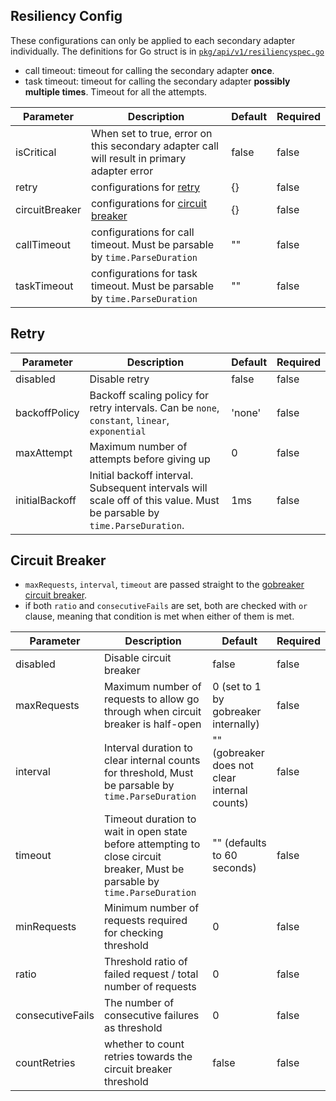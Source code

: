 ## Resiliency Config
These configurations can only be applied to each secondary adapter individually.
The definitions for Go struct is in [`pkg/api/v1/resiliencyspec.go`](../../../pkg/api/v1/resiliencyspec.go)

- call timeout: timeout for calling the secondary adapter **once**.
- task timeout: timeout for calling the secondary adapter **possibly multiple times**. Timeout for all the attempts.

| Parameter     | Description                                   | Default     | Required    |
|---------------|-----------------------------------------------|-------------|-------------|
| isCritical     | When set to true, error on this secondary adapter call will result in primary adapter error | false | false |
| retry         | configurations for [retry](#retry) | {} | false |
| circuitBreaker| configurations for [circuit breaker](#circuit-breaker) | {} | false |
| callTimeout   | configurations for call timeout. Must be parsable by `time.ParseDuration` | "" | false |
| taskTimeout   | configurations for task timeout. Must be parsable by `time.ParseDuration` | "" | false |

## Retry
| Parameter     | Description                                   | Default     | Required    |
|---------------|-----------------------------------------------|-------------|-------------|
| disabled      | Disable retry | false | false |
| backoffPolicy | Backoff scaling policy for retry intervals. Can be `none`, `constant`, `linear`, `exponential` | 'none' | false |
| maxAttempt    | Maximum number of attempts before giving up | 0 | false |
| initialBackoff| Initial backoff interval. Subsequent intervals will scale off of this value. Must be parsable by `time.ParseDuration`. | 1ms | false |

## Circuit Breaker
- `maxRequests`, `interval`, `timeout` are passed straight to the [gobreaker circuit breaker](https://github.com/sony/gobreaker).
- if both `ratio` and `consecutiveFails` are set, both are checked with `or` clause, meaning that condition is met when either of them is met.

| Parameter     | Description                                   | Default     | Required    |
|---------------|-----------------------------------------------|-------------|-------------|
| disabled      | Disable circuit breaker | false | false |
| maxRequests   | Maximum number of requests to allow go through when circuit breaker is half-open | 0 (set to 1 by gobreaker internally) | false |
| interval      | Interval duration to clear internal counts for threshold, Must be parsable by `time.ParseDuration` | "" (gobreaker does not clear internal counts) | false |
| timeout       | Timeout duration to wait in open state before attempting to close circuit breaker, Must be parsable by `time.ParseDuration` | "" (defaults to 60 seconds) | false |
| minRequests   | Minimum number of requests required for checking threshold | 0 | false |
| ratio         | Threshold ratio of failed request / total number of requests | 0 | false |
| consecutiveFails| The number of consecutive failures as threshold | 0 | false |
| countRetries | whether to count retries towards the circuit breaker threshold | false | false |

